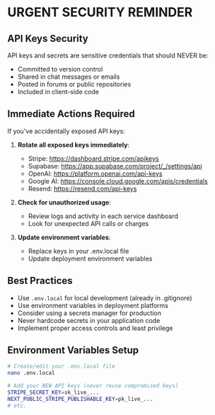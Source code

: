 # URGENT SECURITY REMINDER

## API Keys Security

API keys and secrets are sensitive credentials that should NEVER be:
- Committed to version control
- Shared in chat messages or emails
- Posted in forums or public repositories
- Included in client-side code

## Immediate Actions Required

If you've accidentally exposed API keys:

1. **Rotate all exposed keys immediately**:
   - Stripe: https://dashboard.stripe.com/apikeys
   - Supabase: https://app.supabase.com/project/_/settings/api
   - OpenAI: https://platform.openai.com/api-keys
   - Google AI: https://console.cloud.google.com/apis/credentials
   - Resend: https://resend.com/api-keys

2. **Check for unauthorized usage**:
   - Review logs and activity in each service dashboard
   - Look for unexpected API calls or charges

3. **Update environment variables**:
   - Replace keys in your .env.local file
   - Update deployment environment variables

## Best Practices

- Use `.env.local` for local development (already in .gitignore)
- Use environment variables in deployment platforms
- Consider using a secrets manager for production
- Never hardcode secrets in your application code
- Implement proper access controls and least privilege

## Environment Variables Setup

```bash
# Create/edit your .env.local file
nano .env.local

# Add your NEW API keys (never reuse compromised keys)
STRIPE_SECRET_KEY=sk_live_...
NEXT_PUBLIC_STRIPE_PUBLISHABLE_KEY=pk_live_...
# etc.
```